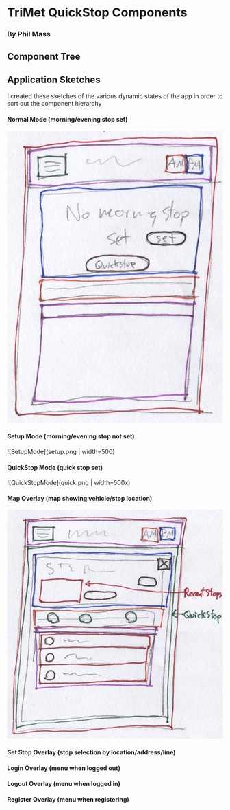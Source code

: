 # TriMet QuickStop Components

### By **Phil Mass**

## Component Tree

## Application Sketches

I created these sketches of the various dynamic states of the app in order to sort out the component hierarchy

#### Normal Mode (morning/evening stop set)

![SetupMode](setup.png)

#### Setup Mode (morning/evening stop not set)

![SetupMode](setup.png | width=500)

#### QuickStop Mode (quick stop set)

![QuickStopMode](quick.png | width=500x)

#### Map Overlay (map showing vehicle/stop location)

![QuickStopMode](quick.png)

#### Set Stop Overlay (stop selection by location/address/line)

#### Login Overlay (menu when logged out)

#### Logout Overlay (menu when logged in)

#### Register Overlay (menu when registering)
